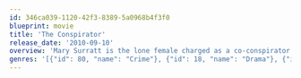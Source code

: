 ```yaml
---
id: 346ca039-1120-42f3-8389-5a0968b4f3f0
blueprint: movie
title: 'The Conspirator'
release_date: '2010-09-10'
overview: 'Mary Surratt is the lone female charged as a co-conspirator in the assassination trial of Abraham Lincoln. As the whole nation turns against her, she is forced to rely on her reluctant lawyer to uncover the truth and save her life.'
genres: '[{"id": 80, "name": "Crime"}, {"id": 18, "name": "Drama"}, {"id": 36, "name": "History"}]'
---
```

